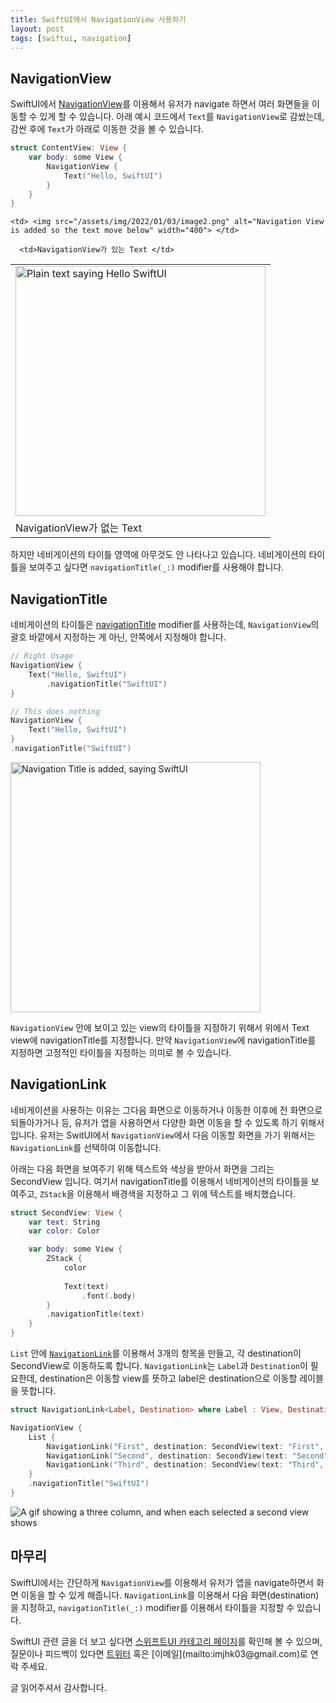 ```yaml
---
title: SwiftUI에서 NavigationView 사용하기
layout: post
tags: [swiftui, navigation]
---
```


## NavigationView

SwiftUI에서 [NavigationView](https://developer.apple.com/documentation/swiftui/navigationview)를 이용해서 유저가 navigate 하면서 여러 화면들을 이동할 수 있게 할 수 있습니다. 아래 예시 코드에서 `Text`를 `NavigationView`로 감쌌는데, 감싼 후에 `Text`가 아래로 이동한 것을 볼 수 있습니다.

```swift
struct ContentView: View {
    var body: some View {
        NavigationView {
            Text("Hello, SwiftUI")
        }
    }
}
```

<table>
  <tr>
    <td> <img src="/assets/img/2022/01/03/image1.png" alt="Plain text saying Hello SwiftUI" width="400"> </td>

    <td> <img src="/assets/img/2022/01/03/image2.png" alt="Navigation View is added so the text move below" width="400"> </td>
   </tr> 
   <tr>
      <td>NavigationView가 없는 Text</td>

      <td>NavigationView가 있는 Text </td>
  </tr>
</table>

<!-- <img src="/assets/img/2022/01/03/image1.png" alt="Plain text saying Hello SwiftUI" width="200"/>

<img src="/assets/img/2022/01/03/image1.png" alt="Navigation View is added so the text move below" width="400"/> -->

하지만 네비게이션의 타이틀 영역에 아무것도 안 나타나고 있습니다. 네비게이션의 타이틀을 보여주고 싶다면 `navigationTitle(_:)` modifier를 사용해야 합니다.

## NavigationTitle

네비게이션의 타이틀은 [navigationTitle](https://developer.apple.com/documentation/swiftui/view/navigationtitle(_:)-avgj) modifier를 사용하는데, `NavigationView`의 괄호 바깥에서 지정하는 게 아닌, 안쪽에서 지정해야 합니다.

```swift
// Right Usage
NavigationView {
    Text("Hello, SwiftUI")
        .navigationTitle("SwiftUI")
}

// This does nothing
NavigationView {
    Text("Hello, SwiftUI")
}
.navigationTitle("SwiftUI")
```

<img src="/assets/img/2022/01/03/image3.png" alt="Navigation Title is added, saying SwiftUI" width="400"/>

`NavigationView` 안에 보이고 있는 view의 타이틀을 지정하기 위해서 위에서 Text view에 navigationTitle를 지정합니다. 만약 `NavigationView`에 navigationTitle를 지정하면 고정적인 타이틀을 지정하는 의미로 볼 수 있습니다.

## NavigationLink

네비게이션을 사용하는 이유는 그다음 화면으로 이동하거나 이동한 이후에 전 화면으로 되돌아가거나 등, 유저가 앱을 사용하면서 다양한 화면 이동을 할 수 있도록 하기 위해서입니다. 유저는 SwitUI에서 `NavigationView`에서 다음 이동할 화면을 가기 위해서는 `NavigationLink`를 선택하여 이동합니다.

아래는 다음 화면을 보여주기 위해 텍스트와 색상을 받아서 화면을 그리는 SecondView 입니다. 여기서 navigationTitle를 이용해서 네비게이션의 타이틀을 보여주고, `ZStack`을 이용해서 배경색을 지정하고 그 위에 텍스트를 배치했습니다.

```swift
struct SecondView: View {
    var text: String
    var color: Color

    var body: some View {
        ZStack {
            color
            
            Text(text)
                .font(.body)
        }
        .navigationTitle(text)
    }
}
```

`List` 안에 [`NavigationLink`](https://developer.apple.com/documentation/swiftui/navigationlink)를 이용해서 3개의 항목을 만들고, 각 destination이 SecondView로 이동하도록 합니다. `NavigationLink`는 `Label`과 `Destination`이 필요한데, destination은 이동할 view를 뜻하고 label은 destination으로 이동할 레이블을 뜻합니다.

```swift
struct NavigationLink<Label, Destination> where Label : View, Destination : View
```

```swift
NavigationView {
    List {
        NavigationLink("First", destination: SecondView(text: "First", color: .red))
        NavigationLink("Second", destination: SecondView(text: "Second", color: .green))
        NavigationLink("Third", destination: SecondView(text: "Third", color: .blue))
    }
    .navigationTitle("SwiftUI")
}
```

![A gif showing a three column, and when each selected a second view shows](/assets/img/2022/01/03/image4.gif)

## 마무리

SwiftUI에서는 간단하게 `NavigationView`를 이용해서 유저가 앱을 navigate하면서 화면 이동을 할 수 있게 해줍니다. `NavigationLink`를 이용해서 다음 화면(destination)을 지정하고, `navigationTitle(_:)` modifier를 이용해서 타이틀을 지정할 수 있습니다.

SwiftUI 관련 글을 더 보고 싶다면 [스위프트UI 카테고리 페이지](https://imjhk03.github.io/tags/swiftui/)를 확인해 볼 수 있으며, 질문이나 피드백이 있다면 [트위터](https://twitter.com/_jooheekim_) 혹은 [이메일](mailto:imjhk03@gmail.com)로 연락 주세요.

글 읽어주셔서 감사합니다.